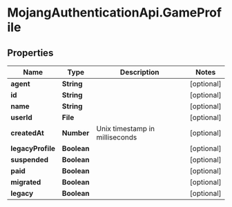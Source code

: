 # MojangAuthenticationApi.GameProfile

## Properties
Name | Type | Description | Notes
------------ | ------------- | ------------- | -------------
**agent** | **String** |  | [optional] 
**id** | **String** |  | [optional] 
**name** | **String** |  | [optional] 
**userId** | **File** |  | [optional] 
**createdAt** | **Number** | Unix timestamp in milliseconds | [optional] 
**legacyProfile** | **Boolean** |  | [optional] 
**suspended** | **Boolean** |  | [optional] 
**paid** | **Boolean** |  | [optional] 
**migrated** | **Boolean** |  | [optional] 
**legacy** | **Boolean** |  | [optional] 


